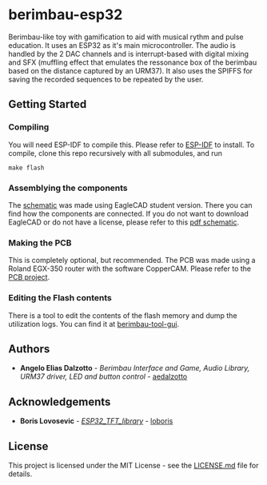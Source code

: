 # berimbau-esp32

Berimbau-like toy with gamification to aid with musical rythm and pulse education. It uses an ESP32 as it's main microcontroller. The audio is handled by the 2 DAC channels and is interrupt-based with digital mixing and SFX (muffling effect that emulates the ressonance box of the berimbau based on the distance captured by an URM37). It also uses the SPIFFS for saving the recorded sequences to be repeated by the user.

## Getting Started

### Compiling

You will need ESP-IDF to compile this. Please refer to [ESP-IDF](https://docs.espressif.com/projects/esp-idf/en/latest/get-started/index.html) to install. To compile, clone this repo recursively with all submodules, and run
```
make flash
```

### Assemblying the components

The [schematic](docs/schematic/berimbau.sch) was made using EagleCAD student version. There you can find how the components are connected. If you do not want to download EagleCAD or do not have a license, please refer to this [pdf schematic](docs/schematic/berimbau.pdf).

### Making the PCB

This is completely optional, but recommended. The PCB was made using a Roland EGX-350 router with the software CopperCAM. Please refer to the [PCB project](docs/schematic/berimbau.cam).

### Editing the Flash contents

There is a tool to edit the contents of the flash memory and dump the utilization logs. You can find it at [berimbau-tool-gui](https://github.com/gepid-upf/berimbau-tool-gui).

## Authors

* **Angelo Elias Dalzotto** - *Berimbau Interface and Game, Audio Library, URM37 driver, LED and button control* - [aedalzotto](https://github.com/aedalzotto)

## Acknowledgements

* **Boris Lovosevic** - *[ESP32_TFT_library](https://github.com/loboris/ESP32_TFT_library)* - [loboris](https://github.com/loboris)

## License

This project is licensed under the MIT License - see the [LICENSE.md](LICENSE.md) file for details.
